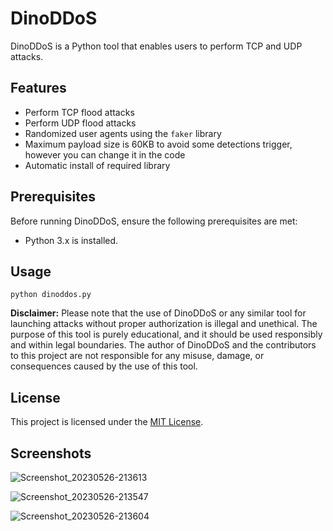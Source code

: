 # DinoDDoS

DinoDDoS is a Python tool that enables users to perform TCP and UDP attacks.

## Features

- Perform TCP flood attacks
- Perform UDP flood attacks
- Randomized user agents using the `faker` library
- Maximum payload size is 60KB to avoid some detections trigger, however you can change it in the code
- Automatic install of required library

## Prerequisites

Before running DinoDDoS, ensure the following prerequisites are met:

- Python 3.x is installed.

## Usage
`python dinoddos.py`

**Disclaimer:**
Please note that the use of DinoDDoS or any similar tool for launching attacks without proper authorization is illegal and unethical. The purpose of this tool is purely educational, and it should be used responsibly and within legal boundaries. The author of DinoDDoS and the contributors to this project are not responsible for any misuse, damage, or consequences caused by the use of this tool.

## License

This project is licensed under the [MIT License](LICENSE).

## Screenshots
![Screenshot_20230526-213613](https://github.com/daniisaahir/DinoDDoS/assets/131199603/40413a41-ac3a-43eb-bd6a-005864013dfd)

![Screenshot_20230526-213547](https://github.com/daniisaahir/DinoDDoS/assets/131199603/64a6d87d-66be-4185-a783-657bbfc2c3df)

![Screenshot_20230526-213604](https://github.com/daniisaahir/DinoDDoS/assets/131199603/2eee3b96-04b6-46cf-b317-2b67af3debcc)

